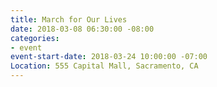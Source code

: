 ```yaml
---
title: March for Our Lives
date: 2018-03-08 06:30:00 -08:00
categories:
- event
event-start-date: 2018-03-24 10:00:00 -07:00
Location: 555 Capital Mall, Sacramento, CA
---
```


